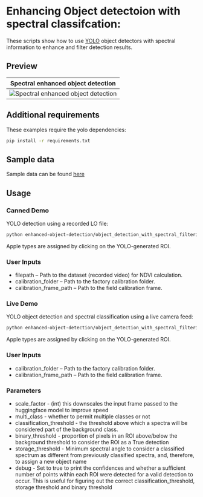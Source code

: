# Enhancing Object detectoion with spectral classifcation:

These scripts show how to use [YOLO](https://github.com/ultralytics/ultralytics) object detectors with spectral information to enhance and filter detection results.

## Preview

Spectral enhanced object detection |
:------------: |
![Spectral enhanced object detection](./media/plastic-apple-id.gif)  |

## Additional requirements

These examples require the yolo dependencies:

```bash
pip install -r requirements.txt
```

## Sample data

Sample data can be found
[here](https://cloud.livingoptics.com/shared-resources?file=samples/enhanced-object-detection.zip)

## Usage

### Canned Demo

YOLO detection using a recorded LO file:

```bash
python enhanced-object-detection/object_detection_with_spectral_filtering_file.py
```

Apple types are assigned by clicking on the YOLO-generated ROI.

### User Inputs

- filepath – Path to the dataset (recorded video) for NDVI calculation.
- calibration_folder – Path to the factory calibration folder.
- calibration_frame_path – Path to the field calibration frame.

### Live Demo

YOLO object detection and spectral classification using a live camera feed:

```bash
python enhanced-object-detection/object_detection_with_spectral_filtering_live.py
```

Apple types are assigned by clicking on the YOLO-generated ROI.

### User Inputs

- calibration_folder – Path to the factory calibration folder.
- calibration_frame_path – Path to the field calibration frame.

### Parameters

- scale_factor - (int) this downscales the input frame passed to the huggingface model to improve speed
- multi_class - whether to permit multiple classes or not
- classification_threshold - the threshold above which a spectra will be considered part of the background class.
- binary_threshold - proportion of pixels in an ROI above/below the background threshold to consider the ROI as a True detection
- storage_threshold - Minimum spectral angle to consider a classified spectrum as different from previously classified spectra, and, therefore, to assign a new object name
- debug - Set to true to print the confidences and whether a sufficient number of points within each ROI were detected for a valid detection to occur. This is useful for figuring out the correct classification_threshold, storage threshold and binary threshold